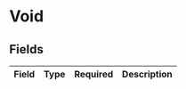 # Void


## Fields

| Field       | Type        | Required    | Description |
| ----------- | ----------- | ----------- | ----------- |